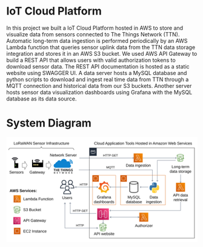 # IoT Cloud Platform

In this project we built a IoT Cloud Platform hosted in AWS to store and visualize data from sensors connected to The Things Network (TTN). Automatic long-term data ingestion is performed periodically by an AWS Lambda function that queries sensor uplink data from the TTN data storage integration and stores it in an AWS S3 bucket. We used AWS API Gateway to build a REST API that allows users with valid authorization tokens to download sensor data. The REST API documentation is hosted as a static website using SWAGGER UI. A data server hosts a MySQL database and python scripts to download and ingest real time data from TTN through a MQTT connection and historical data from our S3 buckets. Another server hosts sensor data visualization dashboards using Grafana with the MySQL database as its data source.

# System Diagram

<img src="./images/diagram.svg">

